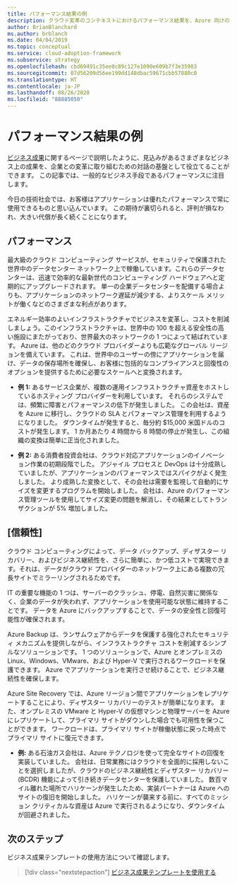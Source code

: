 ```yaml
---
title: パフォーマンス結果の例
description: クラウド変革のコンテキストにおけるパフォーマンス結果を、Azure 向けのクラウド導入フレームワークを使用して理解します。
author: BrianBlanchard
ms.author: brblanch
ms.date: 04/04/2019
ms.topic: conceptual
ms.service: cloud-adoption-framework
ms.subservice: strategy
ms.openlocfilehash: cbd69491c35ee0c89c127e1090e609b7f3e35903
ms.sourcegitcommit: 07d56209d56ee199dd148dbac59671cbb57880c0
ms.translationtype: HT
ms.contentlocale: ja-JP
ms.lasthandoff: 08/26/2020
ms.locfileid: "88885050"
---
```

# <a name="examples-of-performance-outcomes"></a>パフォーマンス結果の例

[ビジネス成果](./index.md)に関するページで説明したように、見込みがあるさまざまなビジネス上の成果を、企業との変革に取り組むための対話の基盤として役立てることができます。 この記事では、一般的なビジネス手段であるパフォーマンスに注目します。

今日の技術社会では、お客様はアプリケーションは優れたパフォーマンスで常に使用できるものと思い込んでいます。 この期待が裏切られると、評判が損なわれ、大きい代償が長く続くことになります。

## <a name="performance"></a>パフォーマンス

最大級のクラウド コンピューティング サービスが、セキュリティで保護された世界中のデータセンター ネットワーク上で稼働しています。これらのデータセンターは、迅速で効率的な最新世代のコンピューティング ハードウェアへと定期的にアップグレードされます。 単一の企業データセンターを配備する場合よりも、アプリケーションのネットワーク遅延が減少する、よりスケール メリットが働くなどのさまざまな利点があります。

エネルギー効率のよいインフラストラクチャでビジネスを変革し、コストを削減しましょう。このインフラストラクチャは、世界中の 100 を超える安全性の高い施設にまたがっており、世界最大のネットワークの 1 つによって結ばれています。 Azure は、他のどのクラウド プロバイダーよりも広範なグローバル リージョンを備えています。 これは、世界中のユーザーの傍にアプリケーションを届け、データの保存場所を確保し、お客様に包括的なコンプライアンスと回復性のオプションを提供するために必要なスケールへと変換されます。

- **例 1:** あるサービス企業が、複数の運用インフラストラクチャ資産をホストしているホスティング プロバイダーを利用しています。 それらのシステムでは、頻繁に障害とパフォーマンスの低下が発生しました。 この会社は、資産を Azure に移行し、クラウドの SLA とパフォーマンス管理を利用するようになりました。 ダウンタイムが発生すると、毎分約 $15,000 米国ドルのコストが発生します。 1 か月あたり 4 時間から 8 時間の停止が発生し、この組織の変換は簡単に正当化されました。

- **例 2:** ある消費者投資会社は、クラウド対応アプリケーションのイノベーション作業の初期段階でした。 アジャイル プロセスと DevOps は十分成熟していましたが、アプリケーションのパフォーマンスではスパイクがよく発生しました。 より成熟した変換として、その会社は需要を監視して自動的にサイズを変更するプログラムを開始しました。 会社は、Azure のパフォーマンス管理ツールを使用してサイズ変更の問題を解消し、その結果としてトランザクションが 5% 増加しました。

## <a name="reliability"></a>[信頼性]

クラウド コンピューティングによって、データ バックアップ、ディザスター リカバリー、およびビジネス継続性を、さらに簡単に、かつ低コストで実現できます。それは、データがクラウド プロバイダーのネットワーク上にある複数の冗長サイトでミラーリングされるためです。

IT の重要な機能の 1 つは、サーバーのクラッシュ、停電、自然災害に関係なく、企業のデータが失われず、アプリケーションを使用可能な状態に維持することです。 データを Azure にバックアップすることで、データの安全性と回復可能性が確保されます。

Azure Backup は、ランサムウェアからデータを保護する強化されたセキュリティ メカニズムを提供しながら、インフラストラクチャ コストを削減するシンプルなソリューションです。 1 つのソリューションで、Azure とオンプレミスの Linux、Windows、VMware、および Hyper-V で実行されるワークロードを保護できます。 Azure でアプリケーションを実行させ続けることで、ビジネス継続性を確保します。

Azure Site Recovery では、Azure リージョン間でアプリケーションをレプリケートすることにより、ディザスター リカバリーのテストが簡単になります。 また、オンプレミスの VMware と Hyper-V の仮想マシンと物理サーバーを Azure にレプリケートして、プライマリ サイトがダウンした場合でも可用性を保つことができます。 ワークロードは、プライマリ サイトが稼働状態に戻った時点でプライマリ サイトに復元できます。

- **例:** ある石油ガス会社は、Azure テクノロジを使って完全なサイトの回復を実装していました。 会社は、日常業務にはクラウドを全面的に採用しないことを選択しましたが、クラウドのビジネス継続性とディザスター リカバリー (BCDR) 機能によって引き続きデータセンターを保護していました。 数百マイル離れた場所でハリケーンが発生したため、実装パートナーは Azure へのサイトの復旧を開始しました。 ハリケーンが襲来する前に、すべてのミッション クリティカルな資産は Azure で実行されるようになり、ダウンタイムが回避されました。

## <a name="next-steps"></a>次のステップ

ビジネス成果テンプレートの使用方法について確認します。

> [!div class="nextstepaction"]
> [ビジネス成果テンプレートを使用する](./business-outcome-template.md)
